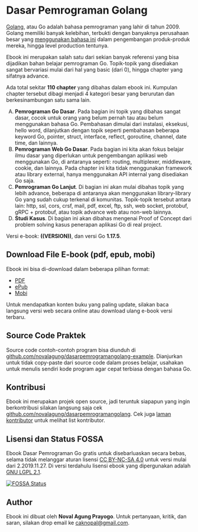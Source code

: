 # Dasar Pemrograman Golang

[Golang](https://golang.org/), atau Go adalah bahasa pemrograman yang lahir di tahun 2009. Golang memiliki banyak kelebihan, terbukti dengan banyaknya perusahaan besar yang [menggunakan bahasa ini](https://github.com/golang/go/wiki/GoUsers) dalam pengembangan produk-produk mereka, hingga level production tentunya.

Ebook ini merupakan salah satu dari sekian banyak referensi yang bisa dijadikan bahan belajar pemrograman Go. Topik-topik yang disediakan sangat bervariasi mulai dari hal yang basic (dari 0), hingga chapter yang sifatnya advance.

Ada total sekitar <b>110 chapter</b> yang dibahas dalam ebook ini. Kumpulan chapter tersebut dibagi menjadi 4 kategori besar yang berurutan dan berkesinambungan satu sama lain.

<ol type="A">
	<li>
		<b>Pemrograman Go Dasar</b>. Pada bagian ini topik yang dibahas sangat dasar, cocok untuk orang yang belum pernah tau atau belum menggunakan bahasa Go. Pembahasan dimulai dari instalasi, eksekusi, hello word, dilanjutkan dengan topik seperti pembahasan beberapa keyword Go, pointer, struct, interface, reflect, goroutine, channel, date time, dan lainnya.
	</li>
	<li>
		<b>Pemrograman Web Go Dasar</b>. Pada bagian ini kita akan fokus belajar ilmu dasar yang diperlukan untuk pengembangan aplikasi web menggunakan Go, di antaranya seperti: routing, multiplexer, middleware, cookie, dan lainnya. Pada chapter ini kita tidak menggunakan framework atau library external, hanya menggunakan API internal yang disediakan Go saja.
	</li>
	<li>
		<b>Pemrograman Go Lanjut</b>. Di bagian ini akan mulai dibahas topik yang lebih advance, beberapa di antaranya akan menggunakan library-library Go yang sudah cukup terkenal di komunitas. Topik-topik tersebut antara lain: http, ssl, cors, crsf, mail, pdf, excel, ftp, ssh, web socket, protobuf, gRPC + protobuf, atau topik advance web atau non-web lainnya.
	</li>
	<li>
		<b>Studi Kasus</b>. Di bagian ini akan dibahas mengenai Proof of Concept dari problem solving kasus penerapan aplikasi Go di real project.
	</li>
</ol>

Versi e-book: **((VERSION))**, dan versi Go **1.17.5**.

## Download File E-book (pdf, epub, mobi)

Ebook ini bisa di-download dalam beberapa pilihan format:

<!---
- [PDF](https://github.com/novalagung/dasarpemrogramangolang/raw/ebooks/dasarpemrogramangolang.pdf?v=((VERSION)))
- [ePub](https://github.com/novalagung/dasarpemrogramangolang/raw/ebooks/dasarpemrogramangolang.epub?v=((VERSION)))
- [Mobi](https://github.com/novalagung/dasarpemrogramangolang/raw/ebooks/dasarpemrogramangolang.mobi?v=((VERSION)))
--->

- [PDF](https://dasarpemrogramangolang.novalagung.com/dasarpemrogramangolang.pdf?v=((VERSION)))
- [ePub](https://dasarpemrogramangolang.novalagung.com/dasarpemrogramangolang.epub?v=((VERSION)))
- [Mobi](https://dasarpemrogramangolang.novalagung.com/dasarpemrogramangolang.mobi?v=((VERSION)))

Untuk mendapatkan konten buku yang paling update, silakan baca langsung versi web secara online atau download ulang e-book versi terbaru.

## Source Code Praktek

Source code contoh-contoh program bisa diunduh di [github.com/novalagung/dasarpemrogramangolang-example](https://github.com/novalagung/dasarpemrogramangolang-example). Dianjurkan untuk tidak copy-paste dari source code dalam proses belajar, usahakan untuk menulis sendiri kode program agar cepat terbiasa dengan bahasa Go.

## Kontribusi

Ebook ini merupakan projek open source, jadi teruntuk siapapun yang ingin berkontribusi silakan langsung saja cek [github.com/novalagung/dasarpemrogramangolang](https://github.com/novalagung/dasarpemrogramangolang). Cek juga [laman kontributor](https://dasarpemrogramangolang.novalagung.com/CONTRIBUTORS.html) untuk melihat list kontributor.

## Lisensi dan Status FOSSA

Ebook Dasar Pemrograman Go gratis untuk disebarluaskan secara bebas, selama tidak melanggar aturan lisensi [CC BY-NC-SA 4.0](https://creativecommons.org/licenses/by-nc-sa/4.0) untuk versi mulai dari 2.2019.11.27. Di versi terdahulu lisensi ebook yang dipergunakan adalah [GNU LGPL 2.1](http://www.gnu.org/licenses/old-licenses/lgpl-2.1.en.html).

[![FOSSA Status](https://app.fossa.io/api/projects/git%2Bgithub.com%2Fnovalagung%2Fdasarpemrogramangolang.svg?type=large)](https://app.fossa.io/projects/git%2Bgithub.com%2Fnovalagung%2Fdasarpemrogramangolang?ref=badge_large)

## Author

Ebook ini dibuat oleh **Noval Agung Prayogo**. Untuk pertanyaan, kritik, dan saran, silakan drop email ke [caknopal@gmail.com](mailto:caknopal@gmail.com).
